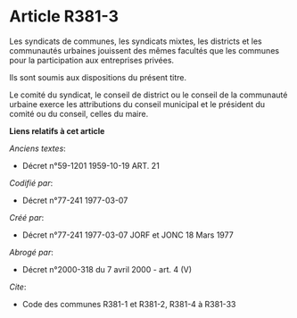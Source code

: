 # Article R381-3

Les syndicats de communes, les syndicats mixtes, les districts et les communautés urbaines jouissent des mêmes facultés que
les communes pour la participation aux entreprises privées.

Ils sont soumis aux dispositions du présent titre.

Le comité du syndicat, le conseil de district ou le conseil de la communauté urbaine exerce les attributions du conseil
municipal et le président du comité ou du conseil, celles du maire.

**Liens relatifs à cet article**

_Anciens textes_:

  - Décret n°59-1201 1959-10-19 ART. 21

_Codifié par_:

  - Décret n°77-241 1977-03-07

_Créé par_:

  - Décret n°77-241 1977-03-07 JORF et JONC 18 Mars 1977

_Abrogé par_:

  - Décret n°2000-318 du 7 avril 2000 - art. 4 (V)

_Cite_:

  - Code des communes R381-1 et R381-2, R381-4 à R381-33
